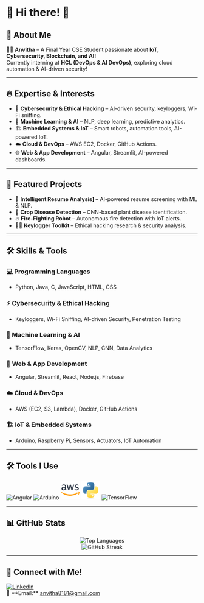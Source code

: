 # 🌟 Hi there! 👋

## 🚀 About Me
👩‍💻 **Anvitha** – A Final Year CSE Student passionate about **IoT, Cybersecurity, Blockchain, and AI!**  
Currently interning at **HCL (DevOps & AI DevOps)**, exploring cloud automation & AI-driven security!

---

## 🔥 Expertise & Interests
- 🔐 **Cybersecurity & Ethical Hacking** – AI-driven security, keyloggers, Wi-Fi sniffing.
- 🤖 **Machine Learning & AI** – NLP, deep learning, predictive analytics.
- 🏗 **Embedded Systems & IoT** – Smart robots, automation tools, AI-powered IoT.
- ☁️ **Cloud & DevOps** – AWS EC2, Docker, GitHub Actions.
- 🌐 **Web & App Development** – Angular, Streamlit, AI-powered dashboards.

---

## 🚀 Featured Projects
- 📜 **Intelligent Resume Analysis]** – AI-powered resume screening with ML & NLP.
- 🌱 **Crop Disease Detection** – CNN-based plant disease identification.
- 🔥 **Fire-Fighting Robot** – Autonomous fire detection with IoT alerts.
- 🕵️‍♀️ **Keylogger Toolkit** – Ethical hacking research & security analysis.

---

## 🛠️ Skills & Tools
### **💻 Programming Languages**
- Python, Java, C, JavaScript, HTML, CSS

### **⚡ Cybersecurity & Ethical Hacking**
- Keyloggers, Wi-Fi Sniffing, AI-driven Security, Penetration Testing

### **🤖 Machine Learning & AI**
- TensorFlow, Keras, OpenCV, NLP, CNN, Data Analytics

### **🚀 Web & App Development**
- Angular, Streamlit, React, Node.js, Firebase

### **☁️ Cloud & DevOps**
- AWS (EC2, S3, Lambda), Docker, GitHub Actions

### **🏗 IoT & Embedded Systems**
- Arduino, Raspberry Pi, Sensors, Actuators, IoT Automation

---

## 🛠️ Tools I Use
<p align="left">
  <img src="https://angular.io/assets/images/logos/angular/angular.svg" alt="Angular" width="50">
  <img src="https://cdn.worldvectorlogo.com/logos/arduino-1.svg" alt="Arduino" width="50">
  <img src="https://raw.githubusercontent.com/devicons/devicon/master/icons/amazonwebservices/amazonwebservices-original-wordmark.svg" alt="AWS" width="50">
  <img src="https://raw.githubusercontent.com/devicons/devicon/master/icons/python/python-original.svg" alt="Python" width="50">
  <img src="https://www.vectorlogo.zone/logos/tensorflow/tensorflow-icon.svg" alt="TensorFlow" width="50">
</p>

---

## 📊 GitHub Stats
<p align="center">
  <img src="https://github-readme-stats.vercel.app/api/top-langs?username=anvitha-rao10&show_icons=true&locale=en&layout=compact" alt="Top Languages">
  <br>
  <img src="https://github-readme-streak-stats.herokuapp.com/?user=anvitha-rao10&" alt="GitHub Streak">
</p>

---

## 📢 Connect with Me!
<p align="left">
  <a href="https://www.linkedin.com/in/anvitha-g-rao-ab529324b/" target="_blank">
    <img src="https://raw.githubusercontent.com/rahuldkjain/github-profile-readme-generator/master/src/images/icons/Social/linked-in-alt.svg" alt="LinkedIn" width="50">
  </a>
  <br>  
  📧 **Email:** <a href="mailto:anvitha8181@gmail.com">anvitha8181@gmail.com</a>

</p>

